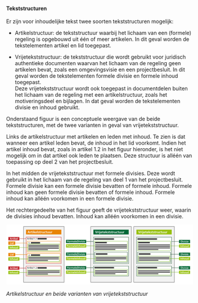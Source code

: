 ﻿#### Tekststructuren

Er zijn voor inhoudelijke tekst twee soorten tekststructuren mogelijk:

-   Artikelstructuur: de tekststructuur waarbij het lichaam van een (formele)
    regeling is opgebouwd uit één of meer artikelen. In dit geval worden de
    tekstelementen artikel en lid toegepast.

-   Vrijetekststructuur: de tekststructuur die wordt gebruikt voor juridisch
    authentieke documenten waarvan het lichaam van de regeling geen artikelen
    bevat, zoals een omgevingsvisie en een projectbesluit. In dit geval worden
    de tekstelementen formele divisie en formele inhoud toegepast.  
    Deze vrijetekststructuur wordt ook toegepast in documentdelen buiten het
    lichaam van de regeling met een artikelstructuur, zoals het motiveringsdeel
    en bijlagen. In dat geval worden de tekstelementen divisie en inhoud
    gebruikt.

Onderstaand figuur is een conceptuele weergave van de beide tekststructuren, met
de twee varianten in geval van vrijetekststructuur.

Links de artikelstructuur met artikelen en leden met inhoud. Te zien is dat
wanneer een artikel leden bevat, de inhoud in het lid voorkomt. Indien het
artikel inhoud bevat, zoals in artikel 1.2 in het figuur hieronder, is het niet
mogelijk om in dat artikel ook leden te plaatsen. Deze structuur is alléén van
toepassing op deel 2 van het projectbesluit.

In het midden de vrijetekststructuur met formele divisies. Deze wordt gebruikt
in het lichaam van de regeling van deel 1 van het projectbesluit. Formele
divisie kan een formele divisie bevatten of formele inhoud. Formele inhoud kan
geen formele divisie bevatten of formele inhoud. Formele inhoud kan alléén
voorkomen in een formele divisie.

Het rechtergedeelte van het figuur geeft de vrijetekststructuur weer, waarin de
divisies inhoud bevatten. Inhoud kan alléén voorkomen in een divisie.

![](media/ArtikelFormeleVrijeVrijetekststructuurPB2002.png)

*Artikelstructuur en beide varianten van vrijetekststructuur*
